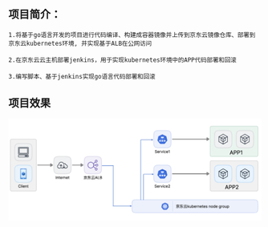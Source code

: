 ## 项目简介： 

```
1.将基于go语言开发的项目进行代码编译、构建成容器镜像并上传到京东云镜像仓库、部署到京东云kubernetes环境, 并实现基于ALB在公网访问

2.在京东云云主机部署jenkins，用于实现kubernetes环境中的APP代码部署和回滚

3.编写脚本、基于jenkins实现go语言代码部署和回滚
```


## 项目效果

![image-20240328172216698](images/image-20240328172216698.png)

